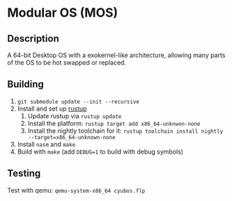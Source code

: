 # Modular OS (MOS)

## Description

A 64-bit Desktop OS with a exokernel-like architecture, allowing many parts of the OS to be hot swapped or replaced.

## Building

1. `git submodule update --init --recursive`
2. Install and set up [rustup](https://www.rust-lang.org/tools/install)
    1. Update rustup via `rustup update`
    2. Install the platform: `rustup target add x86_64-unknwon-none`
    3. Install the nightly toolchain for it: `rustup toolchain install nightly --target=x86_64-unknown-none`
3. Install `nasm` and `make`
4. Build with `make` (add `DEBUG=1` to build with debug symbols)

## Testing

Test with qemu: `qemu-system-x86_64 cyubos.flp`

